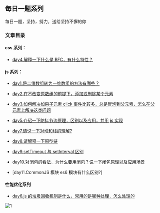 ## 每日一题系列

每日一题，坚持，努力，送给坚持不懈的你

### 文章目录

#### css 系列：

- [day4.解释一下什么是 BFC，有什么特性？](https://github.com/Y-wson/Daily-Interview-Study/blob/main/%E5%9F%BA%E7%A1%80%E7%9F%A5%E8%AF%86/%E8%A7%A3%E9%87%8A%E4%B8%80%E4%B8%8B%E4%BB%80%E4%B9%88%E6%98%AF%20BFC%EF%BC%8C%E6%9C%89%E4%BB%80%E4%B9%88%E7%89%B9%E6%80%A7.md)

#### js 系列：

- [day1.将二维数组转为一维数组的方法有哪些？](https://github.com/Y-wson/Daily-Interview-Study/blob/main/%E5%9F%BA%E7%A1%80%E7%9F%A5%E8%AF%86/%E6%8A%8A%E4%BA%8C%E7%BB%B4%E6%95%B0%E7%BB%84%E8%BD%AC%E5%8C%96%E4%B8%BA%E4%B8%80%E4%BD%8D%E6%95%B0%E7%BB%84.md)
- [day2.在不改变原数组的前提下，添加或删除某个元素](https://github.com/Y-wson/Daily-Interview-Study/blob/main/%E5%9F%BA%E7%A1%80%E7%9F%A5%E8%AF%86/%E5%9C%A8%E4%B8%8D%E6%94%B9%E5%8F%98%E5%8E%9F%E6%95%B0%E7%BB%84%E7%9A%84%E5%89%8D%E6%8F%90%E4%B8%8B%EF%BC%8C%E6%B7%BB%E5%8A%A0%E6%88%96%E5%88%A0%E9%99%A4%E6%9F%90%E4%B8%AA%E5%85%83%E7%B4%A0.md)
- [day3.如何解决如果子元素 click 事件比较多，总是冒泡到父元素，怎么在父元素上解决这类问题](https://github.com/Y-wson/Daily-Interview-Study/blob/main/%E5%9F%BA%E7%A1%80%E7%9F%A5%E8%AF%86/%E5%9C%A8%E4%B8%8D%E6%94%B9%E5%8F%98%E5%8E%9F%E6%95%B0%E7%BB%84%E7%9A%84%E5%89%8D%E6%8F%90%E4%B8%8B%EF%BC%8C%E6%B7%BB%E5%8A%A0%E6%88%96%E5%88%A0%E9%99%A4%E6%9F%90%E4%B8%AA%E5%85%83%E7%B4%A0.md)

- [day5.介绍一下防抖节流原理，区别以及应用，并用 js 实现](https://github.com/Y-wson/Daily-Interview-Study/blob/main/%E5%9F%BA%E7%A1%80%E7%9F%A5%E8%AF%86/介绍一下防抖节流原理，区别以及应用，并用js实现.md)

- [day7.请说一下对堆和栈的理解?](https://github.com/Y-wson/Daily-Interview-Study/blob/main/%E5%9F%BA%E7%A1%80%E7%9F%A5%E8%AF%86/%E8%AF%B7%E8%AF%B4%E4%B8%80%E4%B8%8B%E5%AF%B9%E5%A0%86%E5%92%8C%E6%A0%88%E7%9A%84%E7%90%86%E8%A7%A3.md)

- [day8.请解释一下原型链](https://juejin.cn/post/6950275359371690021/)

- [day9.setTimeout 与 setInterval 区别](https://github.com/lgwebdream/FE-Interview/issues/384)

- [day10.对闭包的看法，为什么要用闭包？说一下闭包原理以及应用场景](https://github.com/lgwebdream/FE-Interview/issues/17)

- [day11.CommonJS 模块 es6 模块有什么区别?]

#### 性能优化系列

- [day6.js 的垃圾回收机制是什么，常用的是哪种处理，怎么处理的](https://github.com/Y-wson/Daily-Interview-Study/blob/main/基础知识/性能优化/js里垃圾回收机制是什么，常用的是哪种处理，怎么处理的.md)

![1](https://user-images.githubusercontent.com/17841561/114048392-1ac08e80-98bd-11eb-9870-d5e7266991d8.png)
